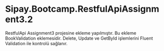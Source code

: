 # Sipay.Bootcamp.RestfulApiAssignment3.2
RestfulApi Assignment3 projesine ekleme yapılmıştır.
Bu ekleme BookValidation eklemesidir. Delete, Update ve GetById işlemlerini Fluent Validation ile kontrolü sağlanır.
